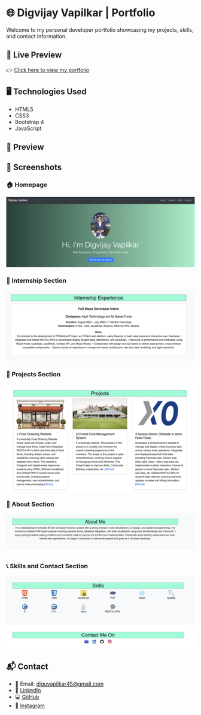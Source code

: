 # 🌐 Digvijay Vapilkar | Portfolio

Welcome to my personal developer portfolio showcasing my projects, skills, and contact information.

## 🔗 Live Preview

👉 [Click here to view my portfolio](https://digu45.github.io/My_Portfolio/)

## 🖥️ Technologies Used

- HTML5
- CSS3
- Bootstrap 4
- JavaScript

## 📸 Preview

## 📸 Screenshots

### 🏠 Homepage
![Homepage](images/Homepage.png)

### 📂 Internship Section
![Projects](images/internship.png)

### 📂 Projects Section
![Projects](images/projects.png)

### 📂 About Section
![Projects](images/about.png)

### 📞 Skills and Contact Section
![Contact](images/skils.png)


## 📬 Contact

- 📧 Email: diguvapilkar45@gmail.com  
- 🔗 [LinkedIn](https://www.linkedin.com/in/digvijay-vapilkar-651486294/)  
- 💻 [GitHub](https://github.com/Digu45)  
- 📸 [Instagram](https://www.instagram.com/dig_vapilkar_45/)

